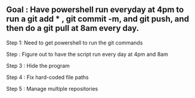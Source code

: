 ## Goal : Have powershell run everyday at 4pm to run a git add * , git commit -m, and git push, and then do a git pull at 8am every day.

Step 1: Need to get powershell to run the git commands

Step : Figure out to have the script run every day at 4pm  and 8am

Step 3 : Hide the program

Step 4 : Fix hard-coded file paths

Step 5 : Manage multiple repositories



